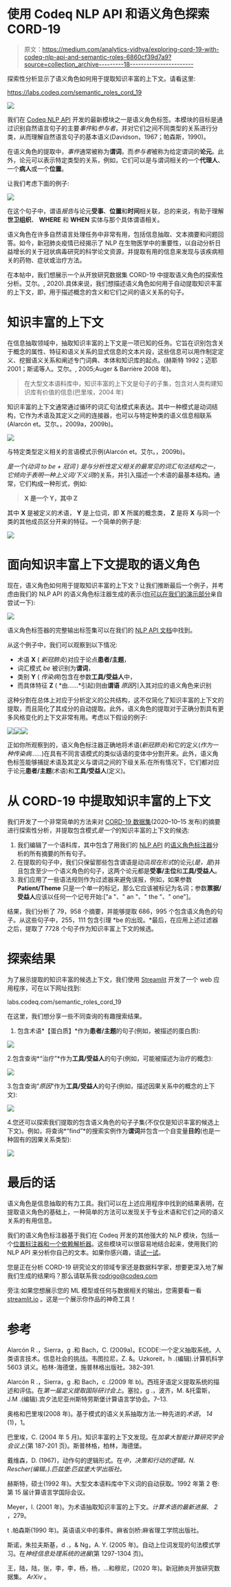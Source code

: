 # 使用 Codeq NLP API 和语义角色探索 CORD-19

> 原文：<https://medium.com/analytics-vidhya/exploring-cord-19-with-codeq-nlp-api-and-semantic-roles-6860cf39d7a9?source=collection_archive---------18----------------------->

探索性分析显示了语义角色如何用于提取知识丰富的上下文。请看这里:

https://labs.codeq.com/semantic_roles_cord_19

![](img/edc01633314f22a4cc6b66f5c829842a.png)

我们在 [Codeq NLP API](https://api.codeq.com/) 开发的最新模块之一是语义角色标签。本模块的目标是通过识别自然语言句子的主要*事件*和*参与者*，并对它们之间不同类型的关系进行分类，从而理解自然语言句子的基本语义(Davidson，1967；帕森斯，1990)。

在语义角色的提取中，*事件*通常被称为**谓词**，而*参与者*被称为给定谓词的**论元**。此外，论元可以表示特定类型的关系，例如，它们可以是与谓词相关的一个**代理人**、一个**病人**或一个**位置**。

让我们考虑下面的例子:

![](img/353a8ae9c00eabd8db9cf2caf64d7474.png)

在这个句子中，谓语*报告*与论元**受事**、**位置**和**时间**相关联，总的来说，有助于理解**世卫组织**、 **WHERE** 和 **WHEN** 实体与那个具体谓语相关。

语义角色在许多自然语言处理任务中非常有用，包括信息抽取、文本摘要和问题回答。如今，新冠肺炎疫情已经揭示了 NLP 在生物医学中的重要性，以自动分析日益增长的关于冠状病毒研究的科学论文资源，并提取有用的信息来发现与该疾病相关的药物、症状或治疗方法。

在本帖中，我们想展示一个从开放研究数据集 CORD-19 中提取语义角色的探索性分析。艾尔。, 2020).具体来说，我们想描述语义角色如何用于自动提取知识丰富的上下文，即，用于描述概念的含义和它们之间的语义关系的句子。

# 知识丰富的上下文

在信息抽取领域中，抽取知识丰富的上下文是一项已知的任务。它旨在识别包含关于概念的属性、特征和语义关系的显式信息的文本片段，这些信息可以用作制定定义、挖掘语义关系和阐述专门词典、本体和知识库的起点。(赫斯特 1992；迈耶 2001；斯诺等人。艾尔。, 2005;Auger & Barrière 2008 年)。

> 在大型文本语料库中，知识丰富的上下文是句子的子集，包含对人类构建知识库有价值的信息(巴里埃，2004 年)

知识丰富的上下文通常通过循环的词汇句法模式来表达。其中一种模式是动词结构，它作为术语及其定义之间的连接器，也可以与特定种类的语义信息相联系(Alarcón et。艾尔。，2009a，2009b)。

![](img/ae1bdf73ce51c9186f5d2059d622d3bb.png)

与特定类型定义相关的言语模式示例(Alarcón et。艾尔。，2009b)。

*是一个(*动词 *to be +* 冠词 *)* 是与分析性定义相关的最常见的词汇句法结构之一，它倾向于表明一种*上义词/下义词*的关系，并引入描述一个术语的最基本结构。通常，它们构成一种形式，例如:

> **X 是一个 Y，其中 Z**

其中 **X** 是被定义的术语， **Y** 是上位词，即 **X** 所属的概念类， **Z** 是将 **X** 与同一个类的其他成员区分开来的特征。一个简单的例子是:

![](img/e9f92564ea7de100e4be4232a934bdb6.png)

# 面向知识丰富上下文提取的语义角色

现在，语义角色如何用于提取知识丰富的上下文？让我们推断最后一个例子，并考虑由我们的 NLP API 的语义角色标注器生成的表示([你可以在我们的演示部分](https://api.codeq.com/demo-semantic-roles)亲自尝试一下):

![](img/4de2ebbec490ac2b5658cbd95e6ffed8.png)

语义角色标签器的完整输出标签集可以在我们的 [NLP API 文档](https://api.codeq.com/api)中找到。

从这个例子中，我们可以观察到以下情况:

*   术语 **X** ( *新冠肺炎*)对应于论点**患者/主题**，
*   词汇模式 *be* 被识别为**谓词**，
*   类别 **Y** ( *传染病*)包含在参数**工具/受益人**中，
*   而具体特征 **Z** ( *由……*引起)则由**谓语** *原因*引入其对应的语义角色来识别

这种分割在总体上对应于分析定义的公共结构，这不仅简化了知识丰富的上下文的提取，而且简化了其成分的自动提取。此外，语义角色的提取对于正确分割具有更多风格变化的上下文非常有用。考虑以下假设的例子:

![](img/4cf44c96a28b35ac11e56771b7c8853d.png)![](img/faffce25a0bda5aa611ac5a6732beb7a.png)![](img/485ea8b4c659a659af2a8b347d02d990.png)

正如你所观察到的，语义角色标注器正确地将术语(*新冠肺炎*)和它的定义(*作为一种传染病……*)在具有不同言语模式的类似话语的变体中分割开来。此外，语义角色标签能够捕捉术语及其定义与谓词之间的下级关系:在所有情况下，它们都对应于论元**患者/主题**(术语)和**工具/受益人**(定义)。

# 从 CORD-19 中提取知识丰富的上下文

我们开发了一个非常简单的方法来对 [CORD-19 数据集](https://www.semanticscholar.org/cord19/)(2020–10–15 发布)的摘要进行探索性分析，并提取包含模式*是一个*的知识丰富的上下文的候选:

1.  我们编辑了一个语料库，其中包含了用我们的 [NLP API](https://api.codeq.com) 的[语义角色标注器](https://api.codeq.com/demo-semantic-roles)分析的所有摘要的所有句子。
2.  在提取的句子中，我们只保留那些包含谓语是动词*现在形式*的论元(*是，是*)并且包含至少一个语义角色的句子，这两个论元都是**受事/主位**和**工具/受益人**。
3.  我们应用了一些语法规则作为过滤器来避免误报，例如，如果参数 **Patient/Theme** 只是一个单一的标记，那么它应该被标记为名词；参数**票据/受益人**应该以任何一个记号开始:["a "、" an "、" the "、" one"]。

结果，我们分析了 79，958 个摘要，并能够提取 686，995 个包含语义角色的句子。从这些句子中，255，111 包含引理 *be 的出现。*最后，在应用上述过滤器之后，提取了 7728 个句子作为知识丰富上下文的候选。

# 探索结果

为了展示提取的知识丰富的候选上下文，我们使用 [Streamlit](https://www.streamlit.io) 开发了一个 web 应用程序，可在以下网址找到:

labs.codeq.com/semantic_roles_cord_19

在这里，我们想分享一些不同查询的有趣搜索结果。

1.  包含术语*【蛋白质】*作为**患者/主题**的句子(例如，被描述的蛋白质):

![](img/418cc854fa6dd6959739d743c6aff810.png)

2.包含查询*“治疗”*作为**工具/受益人**的句子(例如，可能被描述为治疗的概念):

![](img/7f4132a50a19fd94265307fce679f54e.png)

3.包含查询“*原因*”作为**工具/受益人**的句子(例如，描述因果关系中的概念的上下文):

![](img/12a7da3b5acff6c2a8f1989165583c09.png)

4.您还可以探索我们提取的包含语义角色的句子子集(不仅仅是知识丰富的候选上下文)。例如，将查询*“find”*的搜索实例作为**谓词**并包含一个自变量**目的**(也是一种固有的因果关系类型):

![](img/e18447a09fb60717ee7b47c8d9053a0e.png)

# 最后的话

语义角色是信息抽取的有力工具。我们可以在上述应用程序中找到的结果表明，在提取语义角色的基础上，一种简单的方法可以发现关于专业术语和它们之间的语义关系的有用信息。

我们的语义角色标注器基于我们在 Codeq 开发的其他强大的 NLP 模块，包括一个[位置标注器和一个依赖解析器](https://api.codeq.com/demo-text-processing)。这些模块可以很容易地结合起来，使用我们的 NLP API 来分析你自己的文本。如果你感兴趣，请[试一试](https://api.codeq.com)。

您是正在分析 CORD-19 研究论文的领域专家还是数据科学家，想要更深入地了解我们生成的结果吗？那么请联系我:rodrigo@codeq.com

旁注:如果您想展示您的 ML 模型或任何与数据相关的输出，您需要看一看 [streamlit.io](http://streamlit.io) 。这是一个展示你作品的神奇工具！

# 参考

Alarcón R .，Sierra，g .和 Bach，C. (2009a)。ECODE:一个定义抽取系统。人类语言技术。信息社会的挑战。韦图拉尼，Z. &。Uzkoreit，h .(编辑).计算机科学 5603 讲义。柏林-海德堡，施普林格出版社。382–391.

Alarcón R .，Sierra，g .和 Bach，c .(2009 年 b)。西班牙语定义提取系统的描述和评估。在*第一届定义提取国际研讨会上*。塞拉，g .，波齐，M. &托雷斯，J.M .(编辑).宾夕法尼亚州斯特劳斯堡计算语言学协会。7–13.

奥格和巴里埃(2008 年)。基于模式的语义关系抽取方法:一种先进的*术语*， *14* (1)，1。

巴里埃，C. (2004 年 5 月)。知识丰富的上下文发现。在*加拿大智能计算研究学会会议上*(第 187-201 页)。斯普林格，柏林，海德堡。

戴维森，D. (1967)，动作句的逻辑形式。在*中，决策和行动的逻辑。N. Rescher(编辑。).匹兹堡:匹兹堡大学出版社。*

赫斯特，硕士(1992 年)。大型文本语料库中下义词的自动获取。1992 年第 2 卷:第 15 届计算语言学国际会议。

Meyer，I. (2001 年)。为术语抽取知识丰富的上下文。*计算术语的最新进展*、 *2* ，279。

t .帕森斯(1990 年)。英语语义中的事件。麻省剑桥:麻省理工学院出版社。

斯诺，朱拉夫斯基，d .，& Ng，A. Y. (2005 年)。自动上位词发现的句法模式学习。在*神经信息处理系统的进展*(第 1297-1304 页)。

王，陆，陆，张，李，李，杨，杨，…和穆尼，(2020 年)。新冠肺炎开放研究数据集。 *ArXiv* 。